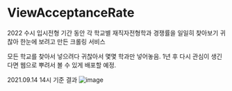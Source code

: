 # ViewAcceptanceRate

2022 수시 입시전형 기간 동안 각 학교별 재직자전형학과 경쟁률을 일일히 찾아보기 귀찮아 한눈에 보려고 만든 크롤링 서비스

모든 학교를 찾아서 넣으려다 귀찮아서 몇몇 학과만 넣어놓음.
1년 후 다시 관심이 생긴다면 웹으로 뿌려서 볼 수 있게 배포할 예정.

2021.09.14 14시 기준 결과
![image](https://user-images.githubusercontent.com/64878866/133209466-c2159d0c-2dc8-453e-9e4a-cf8163d7e08b.png)
